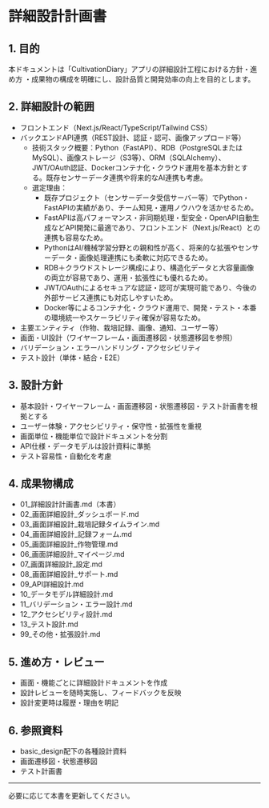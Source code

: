 # 詳細設計計画書

## 1. 目的
本ドキュメントは「CultivationDiary」アプリの詳細設計工程における方針・進め方
・成果物の構成を明確にし、設計品質と開発効率の向上を目的とします。

## 2. 詳細設計の範囲
- フロントエンド（Next.js/React/TypeScript/Tailwind CSS）
- バックエンドAPI連携（REST設計、認証・認可、画像アップロード等）
  - 技術スタック概要：Python（FastAPI）、RDB（PostgreSQLまたはMySQL）、画像ストレージ（S3等）、ORM（SQLAlchemy）、JWT/OAuth認証、Dockerコンテナ化・クラウド運用を基本方針とする。既存センサーデータ連携や将来的なAI連携も考慮。
  - 選定理由：
    - 既存プロジェクト（センサーデータ受信サーバー等）でPython・FastAPIの実績があり、チーム知見・運用ノウハウを活かせるため。
    - FastAPIは高パフォーマンス・非同期処理・型安全・OpenAPI自動生成などAPI開発に最適であり、フロントエンド（Next.js/React）との連携も容易なため。
    - PythonはAI/機械学習分野との親和性が高く、将来的な拡張やセンサーデータ・画像処理連携にも柔軟に対応できるため。
    - RDB＋クラウドストレージ構成により、構造化データと大容量画像の両立が容易であり、運用・拡張性にも優れるため。
    - JWT/OAuthによるセキュアな認証・認可が実現可能であり、今後の外部サービス連携にも対応しやすいため。
    - Docker等によるコンテナ化・クラウド運用で、開発・テスト・本番の環境統一やスケーラビリティ確保が容易なため。
- 主要エンティティ（作物、栽培記録、画像、通知、ユーザー等）
- 画面・UI設計（ワイヤーフレーム・画面遷移図・状態遷移図を参照）
- バリデーション・エラーハンドリング・アクセシビリティ
- テスト設計（単体・結合・E2E）

## 3. 設計方針
- 基本設計・ワイヤーフレーム・画面遷移図・状態遷移図・テスト計画書を根拠とする
- ユーザー体験・アクセシビリティ・保守性・拡張性を重視
- 画面単位・機能単位で設計ドキュメントを分割
- API仕様・データモデルは設計資料に準拠
- テスト容易性・自動化を考慮

## 4. 成果物構成
- 01_詳細設計計画書.md（本書）
- 02_画面詳細設計_ダッシュボード.md
- 03_画面詳細設計_栽培記録タイムライン.md
- 04_画面詳細設計_記録フォーム.md
- 05_画面詳細設計_作物管理.md
- 06_画面詳細設計_マイページ.md
- 07_画面詳細設計_設定.md
- 08_画面詳細設計_サポート.md
- 09_API詳細設計.md
- 10_データモデル詳細設計.md
- 11_バリデーション・エラー設計.md
- 12_アクセシビリティ設計.md
- 13_テスト設計.md
- 99_その他・拡張設計.md

## 5. 進め方・レビュー
- 画面・機能ごとに詳細設計ドキュメントを作成
- 設計レビューを随時実施し、フィードバックを反映
- 設計変更時は履歴・理由を明記

## 6. 参照資料
- basic_design配下の各種設計資料
- 画面遷移図・状態遷移図
- テスト計画書

---
必要に応じて本書を更新してください。
